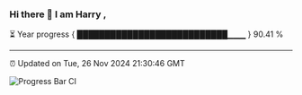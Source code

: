 ### Hi there 👋 I am Harry , 

⏳ Year progress { ███████████████████████████▁▁▁ } 90.41 %

---

⏰ Updated on Tue, 26 Nov 2024 21:30:46 GMT

![Progress Bar CI](https://github.com/duykhang68/duykhang68/workflows/Progress%20Bar%20CI/badge.svg)
